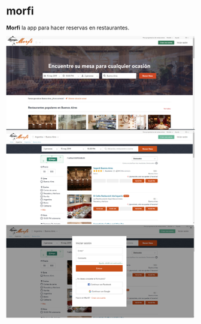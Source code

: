# morfi
**Morfi** la app para hacer reservas en restaurantes. 

![alt text](https://github.com/giss-ignacio/karbin/raw/master/grails-app/assets/images/semi01.jpg)
![alt text](https://github.com/giss-ignacio/karbin/raw/master/grails-app/assets/images/semi02.jpg)
![alt text](https://github.com/giss-ignacio/karbin/raw/master/grails-app/assets/images/semi03.jpg)
